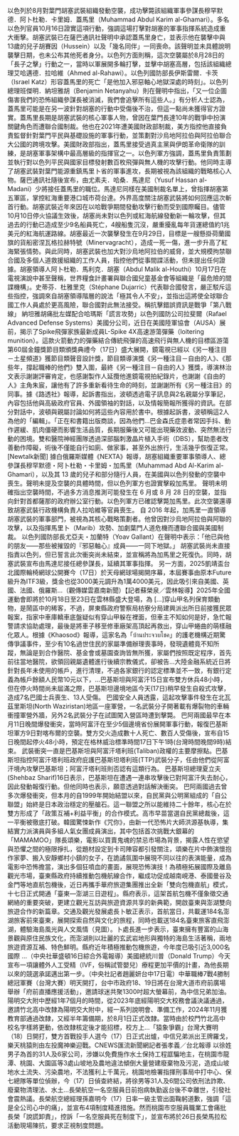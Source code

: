 以色列於8月對葉門胡塞武裝組織發動空襲，成功擊斃該組織軍事參謀長穆罕默德．阿卜杜勒．卡里姆．蓋馬里（Muhammad Abdul Karim al-Ghamari）。多名以色列官員10月16日證實這項行動，強調這場打擊對胡塞的軍事指揮系統造成重大衝擊。胡塞武裝已在薩巴通訊社聲明中承認蓋馬里身亡，並表示他在襲擊中與13歲的兒子胡賽因（Hussein）以及「幾名同伴」一同喪命。該聲明並未具體說明襲擊日期，也未公布其他死者身分。以色列方面則稱，這次空襲屬於8月28日的「長子之擊」行動之一，當時以軍展開多輪打擊，並擊中胡塞高層，包括該組織總理艾哈邁德．拉哈維（Ahmed al-Rahawi）。以色列國防部長伊斯雷爾．卡茨（Israel Katz）形容蓋馬里的死亡「是他加入邪惡軸心地獄深處的時刻」。以色列總理班傑明．納坦雅胡（Benjamin Netanyahu）則在聲明中指出，「又一位企圖傷害我們的恐怖組織參謀長被消滅，我們會追擊所有這些人。」有分析人士認為，蓋馬里可能是在另一波針對胡塞的行動中受傷後不治，但這一點尚未獲得官方證實。蓋馬里長期是胡塞武裝的核心軍事人物，曾因在葉門長達10年的戰爭中扮演關鍵角色而遭聯合國制裁。他也在2021年遭美國財政部制裁，美方指控他直接負責監督針對葉門平民與基礎設施的軍事行動，並策劃對沙烏地阿拉伯與阿拉伯聯合大公國的跨境攻擊。美國財政部指出，蓋馬里接受過真主黨與伊朗革命衛隊的訓練，是胡塞軍事架構中最高層級的指揮官之一。以色列軍方強調，蓋馬里負責策劃並執行對以色列平民與國家目標發射數百枚飛彈與無人機的攻擊行動。他同時主導了胡塞武裝對葉門能源重鎮馬里卜省的軍事進攻，長期被視為該組織的戰略核心人物。薩巴通訊社隨後宣布，由尤素夫．哈桑．馬達尼（Yusuf Hassan al-Madani）少將接任蓋馬里的職位。馬達尼同樣在美國制裁名單上，曾指揮胡塞第五軍區，掌控紅海重要港口城市荷台達。外界高度關注胡塞武裝將如何回應這次斬首行動。胡塞武裝近年來因在以哈戰爭期間發動攻擊行動而受到國際矚目。儘管10月10日停火協議生效後，胡塞尚未對以色列或紅海航線發動新一輪攻擊，但其過去的行動已造成至少9名船員死亡，4艘船隻沉沒，嚴重擾亂每年貨運總值約1兆美元的紅海航運路線。胡塞最近一次襲擊發生在9月29日，目標是一艘懸掛荷蘭國旗的貨船密涅瓦格拉赫特號（Minervagracht），造成一死一傷，進一步升高了紅海緊張情勢。與此同時，胡塞武裝也加大對沙烏地阿拉伯的威脅，並大規模拘禁聯合國及多個人道救援組織的工作人員，指控他們從事間諜活動，但未提出任何證據。胡塞領導人阿卜杜勒．馬利克．胡塞（Abdul Malik al-Houthi）10月17日在電視演說中甚至聲稱，世界糧食計畫署與聯合國兒童基金會等組織是「最危險的間諜機構」。史蒂芬．杜雅里克（Stéphane Dujarric）代表聯合國發言，嚴正駁斥這些指控，強調來自胡塞領導階層的說法「極其令人不安」，並指出這將使全球聯合國工作人員處於更高風險，聯合國對此無法接受。稱抗擊錯誤資訊是戰爭「第八戰線」 納坦雅胡痛批左媒配合哈瑪斯「謊言攻勢」以色列國防公司拉斐爾（Rafael Advanced Defense Systems）美國分公司，近日在美國陸軍協會（AUSA）展前，揭示了Spike飛彈家族最新成員L-Spike 4X高速游蕩彈藥（loitering munition）。這款火箭動力的彈藥結合傳統飛彈的高速飛行與無人機的目標區游蕩第60屆金鐘獎節目類頒獎典禮今（17日）盛大展開，鏡電視已經以《另一種注目－土星頻道》獲節目類聲音設計獎，節目類導演獎《另一種注目－自由的人》、《那些年，撐起職棒的他們》雙入圍，最終《另一種注目－自由的人》獲獎，導演林治文表示謝謝評審肯定，也感謝製作人延攬他進鏡電視拍紀錄片，也謝謝《自由的人》主角朱宸，讓他有了許多重新看待生命的時刻，並謝謝所有《另一種注目》的同事。據《路透社》報導，起訴書指出，波頓透過電子訊息與2名親屬分享筆記，內容包括他與高級政府官員、外國領袖的對話，以及情報簡報所獲得的資訊。在部分對話中，波頓與親屬討論如何將這些內容用於書中。根據起訴書，波頓稱這2人為他的「編輯」。「正在和書籍出版商談，因為他們...巴金森氏症患者常因手抖、動作遲緩、肌肉僵硬而影響生活品質，長期服藥後又可能出現藥效波動、突然無法行動的困境。雙和醫院神經團隊透過深部腦刺激晶片植入手術（DBS），幫助患者改善動作障礙，術後不僅能自行如廁、做家事，甚至外出旅行，生活幾乎恢復正常。[Newtalk新聞] 據白俄羅斯媒體《NEXTA》報導，胡塞組織重要軍事領導人、總參謀長穆罕默德・阿卜杜勒・卡里姆・加馬里（Muhammad Abd Al-Karim al-Ghamari），以及其 13 歲的兒子和部分隨行人員，在美國與以色列發動的空襲中喪生。聲明未提及空襲的具體時間，但以色列軍方也證實擊殺加馬里。 聲明未明確指出空襲時間，不過多方消息推測可能發生在 6 月或 8 月 28 日的空襲，並指向針對首都薩那的政府辦公室行動。以色列軍方已確認擊斃加馬里。此次空襲還導致胡塞武裝行政機構負責人拉哈維等官員喪生。 自 2016 年起，加馬里一直領導胡塞武裝的軍事部門，被視為其核心戰略策劃者。他曾因對沙烏地阿拉伯與阿聯的攻擊，以及指揮馬里卜（Marib）攻勢、加劇葉門人道危機而遭聯合國與美國制裁。 以色列國防部長尤亞夫・加蘭特（Yoav Gallant）在聲明中表示：「他已與他的朋友——那些被摧毀的『邪惡軸心』成員——一同下地獄。」 胡塞武裝尚未直接指責以色列，但已誓言此次衝突尚未結束，並宣稱將為加馬里之死復仇。同時，胡塞武裝宣布由馬達尼接任總參謀長，延續其軍事指揮。 另一方面，2025凱靖盃台北國際輪椅網球公開賽今（17日）於天母網球場揭開序幕，本屆賽事由原本Future級升為ITF3級，獎金也從3000美元調升為1萬4000美元，因此吸引來自美國、英國、法國、俄羅斯...（觀傳媒雲嘉南新聞）【記者蘇榮泉／雲林報導】2025年全國運動會即將於10月18日至23日在雲林縣盛大登場，為 […]穿山甲名列保育類動物，是鬧區中的稀客，不過，屏東縣政府警察局枋寮分局建興派出所日前接獲民眾報案，指家中車庫轎車底盤疑似有穿山甲躲在裡面，但車主不知如何是好，急忙報警請求協助處理，最後是將車子移至修車廠架高頂起再救出，穿山甲蜷曲的萌樣融化眾人。根據《Khaosod》報導，這家名為「บ้านประจวบโชค」的護老機構近期驚傳爭議事件，至少有10名過世住民的家屬準備辦理喪事時，發現遺體竟不知所蹤，無論是到合作醫院、基金會或墓園查詢皆無所獲，家屬們按照既定程序，首先前往當地醫院，欲領回親屬遺體進行後續宗教儀式，卻被告...大陸金融系統近日將針對長年未使用的帳戶，進行清理，不過各家銀行的認定標準並不一致，有銀行定義為帳戶餘額人民幣10元以下，...巴基斯坦與阿富汗15日宣布雙方休兵48小時，但在停火時間尚未屆滿之際，巴基斯坦邊境地區今天(17日)稍早發生自殺式攻擊，造成7名巴國士兵喪生、13人受傷。 巴國安全人員透露，這起攻擊事件發生在北瓦茲里斯坦(North Waziristan)地區一座軍營，一名武裝分子開著載有爆裂物的車輛衝撞軍營外牆，另外2名武裝分子在試圖闖入營區時遭到擊斃。 巴阿兩國最早在本月11日晚間爆發衝突，當時阿富汗在至少5個邊境省份展開軍事行動，報復巴基斯坦軍方9日對喀布爾的空襲。雙方交火造成數十人死亡、數百人受傷後，宣布自15日晚間起停火48小時，預定在格林威治標準時間17日下午1時(台灣時間晚間9時)結束。 武裝衝突一直是巴基斯坦與阿富汗塔利班(Taliban)政權的主要摩擦點。巴基斯坦指控阿富汗塔利班政府庇護巴基斯坦塔利班(TTP)武裝分子，任由他們從阿富汗境內攻擊巴基斯坦；阿富汗塔利班則否認有這類行為。 巴基斯坦總理夏立夫(Shehbaz Sharif)16日表示，巴基斯坦在遭遇一連串攻擊後已對阿富汗失去耐心，因此發動報復行動。但他同時也表示，願意透過對話解決衝突。 巴阿兩國過去曾多次爆發衝突，但本月的自1999年開始結盟以來，自民黨與公明黨組成的「自公聯盟」始終是日本政治穩定的壓艙石。這一聯盟之所以能維持二十餘年，核心在於雙方形成了「政策互補+利益平衡」的合作模式。高市早苗當選自民黨總裁後，這一平衡被徹底打破。韓國驚悚新作《咒你》，由新一代恐怖片大師洪源基執導，集結實力派演員與多組人氣女團成員演出，其中包括首次挑戰大銀幕的 「MAMAMOO」隊長頌樂，電影以買賣鬼魂的禁忌市場為背景，揭露人性在慾望與恐懼之間的極限掙扎，從題材設定到卡司陣容都引發關注，頌樂在片中飾演懷抱作家夢、搬入安靜鄉村小鎮的女子，在詭譎氛圍中展現不同以往的表演能量，成為電影中恐怖擔當，演出多個狂噴血的畫面，展現恐怖演技！為積極拓展國際及離島觀光市場，臺東縣政府持續推動包機航線合作，繼成功促成越南峴港、泰國曼谷及金門等地直航包機後，近日再攜手華府旅遊集團推出全新「雙向包機直航」模式，十七日正式開通「臺東—澎湖三日遊程」。縣府表示，這架首航包機不僅象徵交通網絡的重要突破，更建立觀光互訪與旅遊資源共享的新典範，開啟臺東與澎湖雙向旅遊合作的新篇章。交通及觀光發展處長卜敏正表示，首航當日，共載運184名澎湖旅客前來臺東，展開探索自然與文化的旅程，同時也載送184名臺東旅客直飛澎湖，體驗海島風光與人文風情（見圖）。卜處長進一步表示，臺東擁有豐富的山海景觀與原住民族文化，而澎湖則以壯麗的玄武岩地形與獨特的海島生活著稱，兩地旅遊資源互補、特色鮮明。縣府近年積極推動包機旅遊，今年度已吸引近3,000名國際 ...（中央社華盛頓16日綜合外電報導）美國總統川普（Donald Trump）今天宣布一項讓體外人工受精（IVF，俗稱試管嬰兒）療程更加平價的計畫，為他長期以來的競選承諾邁出第一步。（中央社記者趙麗妍台中17日電）中華職棒7戰4勝制總冠軍賽（台灣大賽）明天開打，台中市政府18、19日將在台灣大道市府前廣場舉辦「府前直播應援活動」，邀請球迷共聚1300吋超大螢幕前，為中信兄弟加油。陽明交大附中歷經1年7個月的時間，從2023年底經陽明交大校務會議決議通過，邀請竹北高中改隸為陽明交大附中，經一系列說明會、準備工作，2024年11月獲教育部通過改隸，又經半年籌備期，於8月1日正式改隸。當時由於校門竹北高中校名字樣將更動，依改隸核定後才能招標，校方上...「猿象爭霸」台灣大賽明（18）日開打，雙方首戰投手人選今（17）日正式出爐，中信兄弟派出王牌羅戈，樂天桃猿則由左投魔神樂迎戰。CNEWS匯流新聞網記者張孝義／台北報導 以徐姓男子為首的31人及6家公司，涉嫌以免費施作水土保持工程誆騙地主，在桃園市龍潭、桃園、大園區等3處山坡地及農地違法傾倒大量營建廢棄物及污泥，造成山坡地水土流失、污染農地，不法獲利上千萬元，桃園地檢署指揮刑事局中打中心、保七總隊等單位偵辦，今（17）日偵查終結，將徐男等31人及6間公司依刑法詐欺、廢棄物清理法、水土...長榮航空一名空服員日前抱病執勤返台後不幸離世，引發社會震熱議。長榮航空總經理孫嘉明今（17）日率一級主管出面鞠躬道歉，強調「這是全公司心中的痛」，並宣布4項制度精進措施。然而桃園市空服員職業工會痛批長榮「說謊卸責」，控訴「一名空服員死在制度下」，並宣布將於26日長榮馬拉松活動現場陳抗，要求正視制度問題。